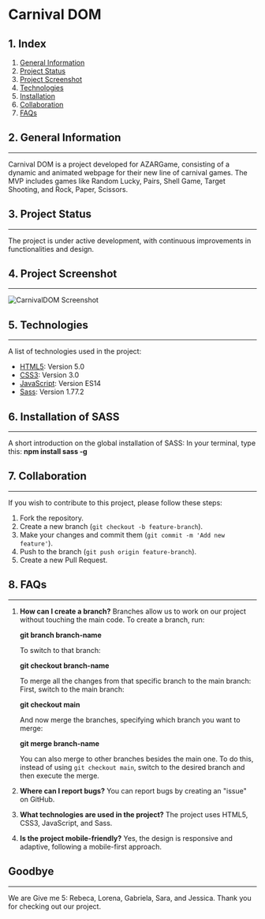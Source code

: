# Carnival DOM

## 1. Index
1. [General Information](#general-information)
2. [Project Status](#project-status)
3. [Project Screenshot](#project-screenshot)
4. [Technologies](#technologies)
5. [Installation](#installation)
6. [Collaboration](#collaboration)
7. [FAQs](#faqs)

## 2. General Information
***
Carnival DOM is a project developed for AZARGame, consisting of a dynamic and animated webpage for their new line of carnival games. The MVP includes games like Random Lucky, Pairs, Shell Game, Target Shooting, and Rock, Paper, Scissors.

## 3. Project Status
***
The project is under active development, with continuous improvements in functionalities and design.

## 4. Project Screenshot
***
![CarnivalDOM Screenshot](img/page1.png)

## 5. Technologies
***
A list of technologies used in the project:
* [HTML5](https://developer.mozilla.org/en-US/docs/Web/Guide/HTML/HTML5): Version 5.0
* [CSS3](https://developer.mozilla.org/en-US/docs/Web/CSS): Version 3.0
* [JavaScript](https://developer.mozilla.org/en-US/docs/Web/JavaScript): Version ES14
* [Sass](https://sass-lang.com/): Version 1.77.2

## 6. Installation of SASS
***
A short introduction on the global installation of SASS:
In your terminal, type this:
**npm install sass -g**

## 7. Collaboration
***
If you wish to contribute to this project, please follow these steps:
1. Fork the repository.
2. Create a new branch (`git checkout -b feature-branch`).
3. Make your changes and commit them (`git commit -m 'Add new feature'`).
4. Push to the branch (`git push origin feature-branch`).
5. Create a new Pull Request.


## 8. FAQs
***

1. **How can I create a branch?**
   Branches allow us to work on our project without touching the main code.
   To create a branch, run:

   **git branch branch-name**

   To switch to that branch:

   **git checkout branch-name**

   To merge all the changes from that specific branch to the main branch:
   First, switch to the main branch:

   **git checkout main**

   And now merge the branches, specifying which branch you want to merge:

   **git merge branch-name**

   You can also merge to other branches besides the main one. To do this, instead of using `git checkout main`, switch to the desired branch and then execute the merge.

2. **Where can I report bugs?**
   You can report bugs by creating an "issue" on GitHub.

3. **What technologies are used in the project?**
   The project uses HTML5, CSS3, JavaScript, and Sass.

4. **Is the project mobile-friendly?**
Yes, the design is responsive and adaptive, following a mobile-first approach.

## Goodbye
***
We are Give me 5: Rebeca, Lorena, Gabriela, Sara, and Jessica. Thank you for checking out our project.
